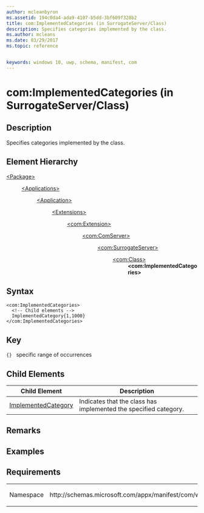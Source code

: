 ```yaml
---
author: mcleanbyron
ms.assetid: 194c0da4-ada9-4107-b5dd-3bf609f328b2
title: com:ImplementedCategories (in SurrogateServer/Class)
description: Specifies categories implemented by the class.
ms.author: mcleans
ms.date: 03/29/2017
ms.topic: reference


keywords: windows 10, uwp, schema, manifest, com
---
```


# com:ImplementedCategories (in SurrogateServer/Class)

## Description
Specifies categories implemented by the class.

## Element Hierarchy
<dl>
<dt><a href="element-package.md">&lt;Package&gt;</a></dt>
<dd>
<dl>
<dt><a href="element-applications.md">&lt;Applications&gt;</a></dt>
<dd>
<dl>
<dt><a href="element-application.md">&lt;Application&gt;</a></dt>
<dd>
<dl>
<dt><a href="element-1-extensions.md">&lt;Extensions&gt;</a></dt>
<dd>
<dl>
<dt><a href="element-com-extension.md">&lt;com:Extension&gt;</a></dt>
<dd>
<dl>
<dt><a href="element-com-comserver.md">&lt;com:ComServer&gt;</a></dt>
<dd>
<dl>
<dt><a href="element-com-surrogateserver.md">&lt;com:SurrogateServer&gt;</a></dt>
<dd>
<dl>
<dt><a href="element-com-surrogateserver-class.md">&lt;com:Class&gt;</a></dt>
<dd><b>&lt;com:ImplementedCategories&gt;</b></dd>
</dl>
</dd>
</dl>
</dd>
</dl>
</dd>
</dl>
</dd>
</dl>
</dd>
</dl>
</dd>
</dl>
</dd>
</dl>


## Syntax
```syntax
<com:ImplementedCategories>  
  <!-- Child elements -->
  ImplementedCategory{1,1000}
</com:ImplementedCategories>
```

## Key
`{}`   specific range of occurrences 

## Child Elements

| Child Element | Description |
|---------------|-------------|
| [ImplementedCategory](element-com-surrogate-implementedcategory.md) | Indicates that the class has implemented the specified category. |

## Remarks

## Examples

## Requirements
<table>
<colgroup>
<col width="50%" />
<col width="50%" />
</colgroup>
<tbody>
<tr class="odd">
<td><p>Namespace</p></td>
<td><p>http://schemas.microsoft.com/appx/manifest/com/windows10</p></td>
</tr>
</tbody>
</table>